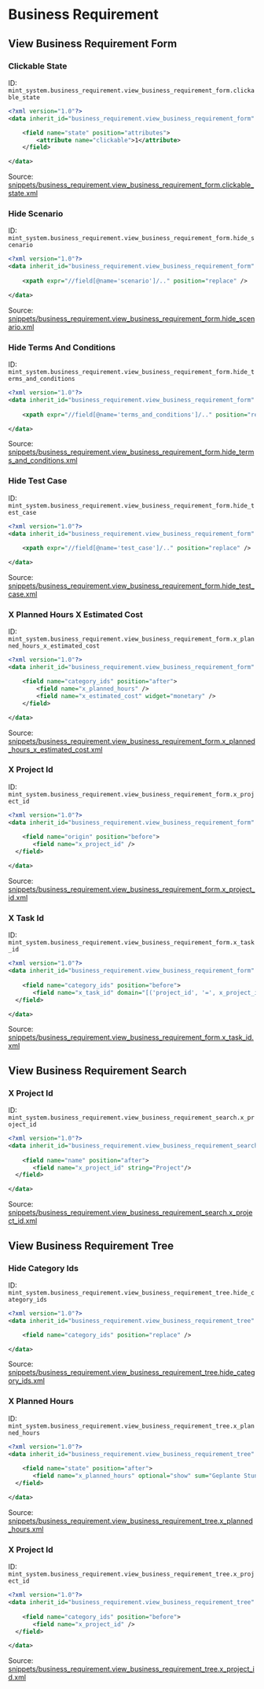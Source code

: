 # Business Requirement
## View Business Requirement Form  
### Clickable State  
ID: `mint_system.business_requirement.view_business_requirement_form.clickable_state`  
```xml
<?xml version="1.0"?>
<data inherit_id="business_requirement.view_business_requirement_form" priority="50">

    <field name="state" position="attributes">
        <attribute name="clickable">1</attribute>
    </field>

</data>
```
Source: [snippets/business_requirement.view_business_requirement_form.clickable_state.xml](https://github.com/Mint-System/Odoo-Build/tree/16.0/snippets/business_requirement.view_business_requirement_form.clickable_state.xml)

### Hide Scenario  
ID: `mint_system.business_requirement.view_business_requirement_form.hide_scenario`  
```xml
<?xml version="1.0"?>
<data inherit_id="business_requirement.view_business_requirement_form" priority="50">
  
    <xpath expr="//field[@name='scenario']/.." position="replace" />

</data>
```
Source: [snippets/business_requirement.view_business_requirement_form.hide_scenario.xml](https://github.com/Mint-System/Odoo-Build/tree/16.0/snippets/business_requirement.view_business_requirement_form.hide_scenario.xml)

### Hide Terms And Conditions  
ID: `mint_system.business_requirement.view_business_requirement_form.hide_terms_and_conditions`  
```xml
<?xml version="1.0"?>
<data inherit_id="business_requirement.view_business_requirement_form" priority="50">
  
    <xpath expr="//field[@name='terms_and_conditions']/.." position="replace" />

</data>
```
Source: [snippets/business_requirement.view_business_requirement_form.hide_terms_and_conditions.xml](https://github.com/Mint-System/Odoo-Build/tree/16.0/snippets/business_requirement.view_business_requirement_form.hide_terms_and_conditions.xml)

### Hide Test Case  
ID: `mint_system.business_requirement.view_business_requirement_form.hide_test_case`  
```xml
<?xml version="1.0"?>
<data inherit_id="business_requirement.view_business_requirement_form" priority="50">
  
    <xpath expr="//field[@name='test_case']/.." position="replace" />

</data>
```
Source: [snippets/business_requirement.view_business_requirement_form.hide_test_case.xml](https://github.com/Mint-System/Odoo-Build/tree/16.0/snippets/business_requirement.view_business_requirement_form.hide_test_case.xml)

### X Planned Hours X Estimated Cost  
ID: `mint_system.business_requirement.view_business_requirement_form.x_planned_hours_x_estimated_cost`  
```xml
<?xml version="1.0"?>
<data inherit_id="business_requirement.view_business_requirement_form" priority="50">

    <field name="category_ids" position="after">
        <field name="x_planned_hours" />
        <field name="x_estimated_cost" widget="monetary" />
    </field>

</data>
```
Source: [snippets/business_requirement.view_business_requirement_form.x_planned_hours_x_estimated_cost.xml](https://github.com/Mint-System/Odoo-Build/tree/16.0/snippets/business_requirement.view_business_requirement_form.x_planned_hours_x_estimated_cost.xml)

### X Project Id  
ID: `mint_system.business_requirement.view_business_requirement_form.x_project_id`  
```xml
<?xml version="1.0"?>
<data inherit_id="business_requirement.view_business_requirement_form" priority="50">
  
    <field name="origin" position="before">
       <field name="x_project_id" />
  </field>

</data>
```
Source: [snippets/business_requirement.view_business_requirement_form.x_project_id.xml](https://github.com/Mint-System/Odoo-Build/tree/16.0/snippets/business_requirement.view_business_requirement_form.x_project_id.xml)

### X Task Id  
ID: `mint_system.business_requirement.view_business_requirement_form.x_task_id`  
```xml
<?xml version="1.0"?>
<data inherit_id="business_requirement.view_business_requirement_form" priority="50">
  
    <field name="category_ids" position="before">
       <field name="x_task_id" domain="[('project_id', '=', x_project_id)]" context="{'default_project_id': x_project_id}"/>
  </field>

</data>
```
Source: [snippets/business_requirement.view_business_requirement_form.x_task_id.xml](https://github.com/Mint-System/Odoo-Build/tree/16.0/snippets/business_requirement.view_business_requirement_form.x_task_id.xml)

## View Business Requirement Search  
### X Project Id  
ID: `mint_system.business_requirement.view_business_requirement_search.x_project_id`  
```xml
<?xml version="1.0"?>
<data inherit_id="business_requirement.view_business_requirement_search" priority="50">
  
    <field name="name" position="after">
       <field name="x_project_id" string="Project"/>
  </field>

</data>
```
Source: [snippets/business_requirement.view_business_requirement_search.x_project_id.xml](https://github.com/Mint-System/Odoo-Build/tree/16.0/snippets/business_requirement.view_business_requirement_search.x_project_id.xml)

## View Business Requirement Tree  
### Hide Category Ids  
ID: `mint_system.business_requirement.view_business_requirement_tree.hide_category_ids`  
```xml
<?xml version="1.0"?>
<data inherit_id="business_requirement.view_business_requirement_tree" priority="50">

    <field name="category_ids" position="replace" />

</data>
```
Source: [snippets/business_requirement.view_business_requirement_tree.hide_category_ids.xml](https://github.com/Mint-System/Odoo-Build/tree/16.0/snippets/business_requirement.view_business_requirement_tree.hide_category_ids.xml)

### X Planned Hours  
ID: `mint_system.business_requirement.view_business_requirement_tree.x_planned_hours`  
```xml
<?xml version="1.0"?>
<data inherit_id="business_requirement.view_business_requirement_tree" priority="50">
  
    <field name="state" position="after">
       <field name="x_planned_hours" optional="show" sum="Geplante Stunden"/>
  </field>

</data>
```
Source: [snippets/business_requirement.view_business_requirement_tree.x_planned_hours.xml](https://github.com/Mint-System/Odoo-Build/tree/16.0/snippets/business_requirement.view_business_requirement_tree.x_planned_hours.xml)

### X Project Id  
ID: `mint_system.business_requirement.view_business_requirement_tree.x_project_id`  
```xml
<?xml version="1.0"?>
<data inherit_id="business_requirement.view_business_requirement_tree" priority="50">
  
    <field name="category_ids" position="before">
       <field name="x_project_id" />
  </field>

</data>
```
Source: [snippets/business_requirement.view_business_requirement_tree.x_project_id.xml](https://github.com/Mint-System/Odoo-Build/tree/16.0/snippets/business_requirement.view_business_requirement_tree.x_project_id.xml)

